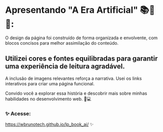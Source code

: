 # Apresentando "A Era Artificial" 📚🤖🚀:

O design da página foi construído de forma organizada e envolvente, com blocos concisos para melhor assimilação do conteúdo. 

## Utilizei cores e fontes equilibradas para garantir uma experiência de leitura agradável. 
A inclusão de imagens relevantes reforça a narrativa. Usei os links interativos para criar uma página funcional. 

Convido você a explorar essa história e descobrir mais sobre minhas habilidades no desenvolvimento web. 🌌💻

### ✨ Acesse: 
https://wbrunotech.github.io/lp_book_ai/ ✨
